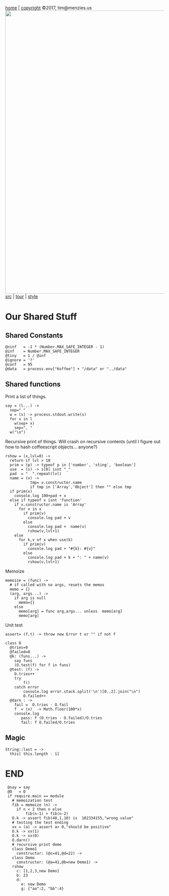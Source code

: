 [home](http://tiny.cc/koff) |
[copyright](https://github.com/koffee/script/blob/master/LICENSE.md) &copy;2017, tim&commat;menzies.us<br>
[<img width=900 src=https://raw.githubusercontent.com/koffee/script/master/img/head.jpg>](http://tiny.cc/koff)<br>
[src](https://github.com/koffee/script/tree/master/lib) |
[tour](https://github.com/koffee/script/blob/master/docs/TOUR.md) |
[style](https://github.com/koffee/script/blob/master/docs/STYLE.md) 

# Our Shared Stuff

## Shared Constants

    @ninf   = -1 * (Number.MAX_SAFE_INTEGER - 1)
    @inf    = Number.MAX_SAFE_INTEGER
    @tiny   = 1 / @inf
    @ignore = '?'
    @conf   = 95
    @data   = process.env["Koffee"] + "/data" or "../data"

## Shared functions

Print a list of things.

    say = (l...) ->
      sep=" "
      w = (s) -> process.stdout.write(s)
      for x in l
        w(sep+ x)
        sep=", "
      w("\n")

Recursive print of things. Will crash on recursive contents
(until I figure out how to hash coffeescript objects... anyone?)

    rshow = (x,lvl=0) ->
      return if lvl > 10
      prim = (p) -> typeof p in ['number', 'sting', 'boolean']
      use  = (s) -> s[0] isnt "_"
      pad  = "  ".repeat(lvl)
      name = (v) ->
               tmp= v.constructor.name
               if tmp in ['Array','Object'] then "" else tmp
      if prim(x)
        console.log 100+pad + x
      else if typeof x isnt 'function'
        if x.constructor.name is 'Array'
          for v in x
            if prim(v)
              console.log pad + v
            else
              console.log pad +  name(v)
              rshow(v,lvl+1)
        else
          for k,v of x when use(k)
            if prim(v)
              console.log pad + "#{k}: #{v}"
            else
              console.log pad + k + ": " + name(v)
              rshow(v,lvl+1)
  
Memoize

    memoize = (func) ->
      # if called with no args, resets the memos
      memo = {}
      (arg, args...) ->
        if arg is null 
          memo={}
        else
          memo[arg] = func arg,args... unless  memo[arg]
          memo[arg]

Unit test 

    assert= (f,t) -> throw new Error t or "" if not f

    class O
      @tries=0
      @failed=0
      @k: (funs...) ->
        say funs
        (O.test(f) for f in funs)
      @test: (f) ->
        O.tries++
        try
            f()
        catch error
            console.log error.stack.split('\n')[0..2].join("\n")
            O.failed++
      @darn : ->
        fail =  O.tries - O.fail
        f  = (x)  -> Math.floor(100*x)
        console.log
           pass: f (O.tries - O.failed)/O.tries
           fail: f O.failed/O.tries

## Magic

    String::last = ->
      this[ this.length - 1]

# END

     @say = say
     @O   = O
     if require.main == module
       # memoization test
       fib = memoize (n) ->
         if n < 2 then n else
             fib(n-1) + fib(n-2)
       O.k -> assert fib(40,1,10) is  102334155,"wrong value"
       # testing the test ending
       xx = (a) -> assert a> 0,"should be positive"
       O.k -> xx(1)
       O.k -> xx(0)
       O.darn()
       # recursive print demo
       class Demo1 
         constructor: (@c=41,@d=22) ->
       class Demo 
         constructor: (@a=41,@b=new Demo1) ->
       rshow
         c: [1,2,3,new Demo]
         b: 23
         d: 
           e: new Demo
           g: {"aa":2, "bb":4}
